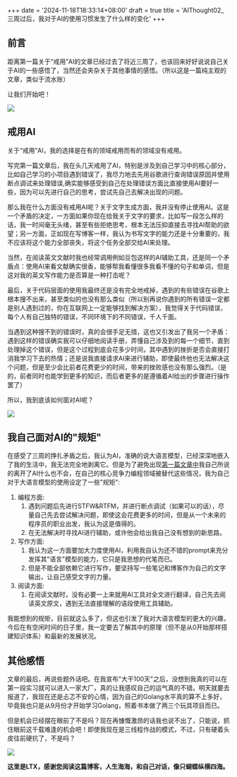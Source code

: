 +++
date = '2024-11-18T18:33:14+08:00'
draft = true
title = 'AIThought02_三周过后，我对于AI的使用习惯发生了什么样的变化'
+++

## 前言

距离第一篇关于“戒用”AI的文章已经过去了将近三周了，也该回来好好说说自己关于AI的一些感悟了，当然还会夹杂关于其他事情的感悟。（所以这是一篇纯主观的文章，类似于流水账）

让我们开始吧！

![](/img/jb/coffee.webp)

## 戒用AI

关于“戒用”AI，我的选择是在有的领域戒用而有的领域没有戒用。

写完第一篇文章后，我在头几天戒用了AI，特别是涉及到自己学习中的核心部分，比如自己学习的小项目遇到错误了，我尽力地去先用谷歌进行查询错误原因并使用断点调试来处理错误,确实能够感受到自己在处理错误方面比直接使用AI要好一些，因为可以先进行自己的思考，尝试先自己去解决出现的问题。

那么我在什么方面没有戒用AI呢？关于文字生成方面，我并没有停止使用AI。这是一个矛盾的决定，一方面如果你现在给我关于文字的要求，比如写一段怎么样的话，我一时间毫无头绪，甚至有些拒绝思考，根本无法压抑直接去寻找AI帮助的欲望；另一方面，正如现在写博客一样，我认为书写文字的能力还是十分重要的，我不应该将这个能力全部丧失，将这个任务全部交给AI来处理。

当然，在阅读英文文献时我也经常调用例如豆包这样的AI辅助工具，还是同一个矛盾点：使用AI来看文献确实很香，能够帮我看懂很多我看不懂的句子和单词，但是这对我的英文写作能力是否算是一种打击呢？

最后，关于代码层面的使用我最终还是没有完全地戒掉，遇到的有些错误在谷歌上根本搜不出来，甚至类似的也没有那么类似（所以别再说你遇到的所有错误一定都是别人遇到过的，你在互联网上一定能够找到解决方案），我觉得关于代码错误，每个人有自己独特的错误，不同环境下的不同错误，千人千面。

当遇到这种搜不到的错误时，真的会很手足无措，这也又引发出了我另一个矛盾：遇到这样的错误确实我可以仔细地阅读手册，弄懂自己涉及到的每一个细节，直到处理掉这个错误，但是这个过程到底会花多少时间，其中遇到的挫折是否会直接打消我学习下去的热情；还是说我直接请求AI来进行辅助，即使最终他也无法解决这个问题，但是至少会比前者花费更少的时间，带来的挫败感也没有那么强烈。（是的，前者同时也能学到更多的知识，而后者更多的是遵循着AI给出的步骤进行操作罢了）

所以，我到底该如何面对AI呢？

![](/img/jb/扔砖.webp)

## 我自己面对AI的"规矩"

在感受了三周的挣扎矛盾之后，我认为AI，准确的说大语言模型，已经深深地嵌入了我的生活中，我无法完全地剥离它。但是为了避免出现[第一篇文章中](https://www.bfsmlt.top/posts/001aithought/)我自己所说的离开了AI什么也不会，在自己的核心竞争力编程领域被替代这些情况，我为自己对于大语言模型的使用设定了一些"规矩":

1. 编程方面:
   1. 遇到问题后先进行STFW&RTFM，并进行断点调试（如果可以的话），尽量自己先去尝试解决问题，即使这会花费更多的时间，但是从一个未来的程序员的职业出发，我认为这是值得的。
   2. 在无法解决时寻找AI进行辅助，或许他会给出我自己没有想到的新思路。
2. 写作方面:
   1. 我认为这一方面要加大力度使用AI，利用我自认为还不错的prompt来充分发挥其"语言"模型的能力，它只是我思想的代笔而已。
   2. 但是不能全部依赖它进行写作，要坚持写一些笔记和博客作为自己的文字输出，让自己感受文字的力量。
3. 阅读方面:
   1. 在阅读文献时，没有必要一上来就用AI工具对全文进行翻译，自己先去阅读英文原文，遇到无法直接理解的语段使用工具辅助。

我能想到的规矩，目前就这么多了，但这也引发了我对大语言模型的更大的兴趣，今后在有空闲时间的日子里，我一定要去了解其中的原理（但不是从0开始那样搭建知识体系）和最新的发展状况。

## 其他感悟

文章的最后，再说些题外话吧。在我宣布"大干100天"之后，没想到我真的可以在第一段实习就可以进入一家大厂，真的让我感叹自己的运气真的不错。明天就要去报道了，我现在还是忐忑不安的心情，因为自己的Golang水平真的算不上多好，毕竟我也只是从9月份才开始学习Golang，照着书本做了两三个玩具项目而已。

但是机会已经摆在眼前了不是吗？现在再慷慨激昂的话我也说不出了，只能说，抓住眼前这千载难逢的机会吧！即使我现在是三线程作战的模式，不过，只有硬着头皮往前硬抗了，不是吗？

![](/img/jb/coffee.webp)

**这里是LTX，感谢您阅读这篇博客，人生海海，和自己对话，像只蝴蝶纵横四海。**